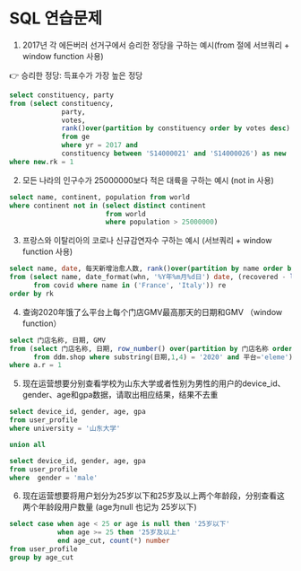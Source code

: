 # SQL 연습문제

1. 2017년 각 에든버러 선거구에서 승리한 정당을 구하는 예시(from 절에 서브쿼리 +  window function 사용)

<aside>
👉 승리한 정당: 득표수가 가장 높은 정당

</aside>

```sql
select constituency, party 
from (select constituency, 
             party, 
             votes, 
             rank()over(partition by constituency order by votes desc) rk 
             from ge 
             where yr = 2017 and 
             constituency between 'S14000021' and 'S14000026') as new 
where new.rk = 1
```

2. 모든 나라의 인구수가 25000000보다 적은 대륙을 구하는 예시 (not in 사용)

```sql
select name, continent, population from world
where continent not in (select distinct continent 
                        from world 
                        where population > 25000000)
```

3. 프랑스와 이탈리아의 코로나 신규감연자수 구하는 예시 (서브쿼리 + window function 사용)

```sql
select name, date, 每天新增治愈人数, rank()over(partition by name order by 每天新增治愈人数 desc) rk 
from (select name, date_format(whn, '%Y年%m月%d日') date, (recovered - lag(recovered, 1) over(partition by name order by whn)) 每天新增治愈人数 
      from covid where name in ('France', 'Italy')) re
order by rk
```



4. 查询2020年饿了么平台上每个门店GMV最高那天的日期和GMV （window function）
```sql
select 门店名称, 日期, GMV 
from (select 门店名称, 日期, row_number() over(partition by 门店名称 order by GMV desc) r, GMV 
      from ddm.shop where substring(日期,1,4) = '2020' and 平台='eleme') a 
where a.r = 1
```

5. 现在运营想要分别查看学校为山东大学或者性别为男性的用户的device_id、gender、age和gpa数据，请取出相应结果，结果不去重
```sql
select device_id, gender, age, gpa 
from user_profile 
where university = '山东大学'

union all

select device_id, gender, age, gpa 
from user_profile 
where  gender = 'male'
```

6. 现在运营想要将用户划分为25岁以下和25岁及以上两个年龄段，分别查看这两个年龄段用户数量 (age为null 也记为 25岁以下)
```sql
select case when age < 25 or age is null then '25岁以下'
            when age >= 25 then '25岁及以上'
            end age_cut, count(*) number
from user_profile
group by age_cut 
```

